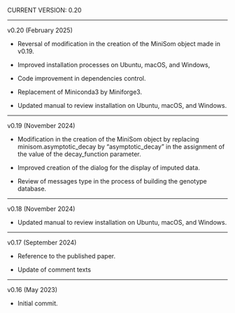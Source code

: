 CURRENT VERSION: 0.20

********************************************************************************

v0.20 (February 2025)

* Reversal of modification in the creation of the MiniSom object made in v0.19.

* Improved installation processes on Ubuntu, macOS, and Windows,

* Code improvement in dependencies control.

* Replacement of Miniconda3 by Miniforge3.

* Updated manual to review installation on Ubuntu, macOS, and Windows.

********************************************************************************

v0.19 (November 2024)

* Modification in the creation of the MiniSom object by replacing minisom.asymptotic_decay
  by “asymptotic_decay” in the assignment of the value of the decay_function parameter.

* Improved creation of the dialog for the display of imputed data.

* Review of messages type in the process of building the genotype database.

********************************************************************************

v0.18 (November 2024)

* Updated manual to review installation on Ubuntu, macOS, and Windows.

********************************************************************************

v0.17 (September 2024)

* Reference to the published paper.

* Update of comment texts

********************************************************************************

v0.16 (May 2023)

* Initial commit.
